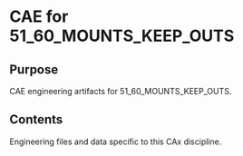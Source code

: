 # CAE for 51_60_MOUNTS_KEEP_OUTS

## Purpose
CAE engineering artifacts for 51_60_MOUNTS_KEEP_OUTS.

## Contents
Engineering files and data specific to this CAx discipline.
